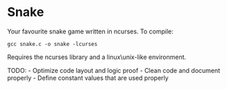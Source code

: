 Snake
=====

Your favourite snake game written in ncurses.
To compile:
```
gcc snake.c -o snake -lcurses
```

Requires the ncurses library and a linux\unix-like environment.

TODO:
    - Optimize code layout and logic proof
    - Clean code and document properly
    - Define constant values that are used properly
